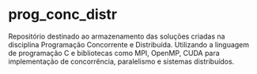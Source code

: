 # prog_conc_distr
Repositório destinado ao armazenamento das soluções criadas na disciplina Programação Concorrente e Distribuída. Utilizando a linguagem de programação C e bibliotecas como MPI, OpenMP, CUDA para implementação de concorrência, paralelismo e sistemas distribuídos.
